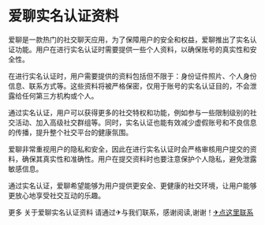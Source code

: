 # 爱聊实名认证资料

爱聊是一款热门的社交聊天应用，为了保障用户的安全和权益，爱聊推出了实名认证功能。用户在进行实名认证时需要提供一些个人资料，以确保账号的真实性和安全性。

在进行实名认证时，用户需要提供的资料包括但不限于：身份证件照片、个人身份信息、联系方式等。这些资料将被严格保密，仅用于账号的实名认证目的，不会泄露给任何第三方机构或个人。

通过实名认证，用户可以获得更多的社交特权和功能，例如参与一些限制级别的社交活动、加入高级社交群组等。同时，实名认证也能有效减少虚假账号和不良信息的传播，提升整个社交平台的健康氛围。

爱聊非常重视用户的隐私和安全，因此在进行实名认证时会严格审核用户提交的资料，确保其真实性和准确性。用户在提交资料时也要注意保护个人隐私，避免泄露敏感信息。

通过实名认证，爱聊希望能够为用户提供更安全、更健康的社交环境，让用户能够更放心地享受社交互动的乐趣。

更多 关于爱聊实名认证资料 请通过✈与我们联系，感谢阅读,谢谢！[✈点这里联系](https://sms.k02.cc)